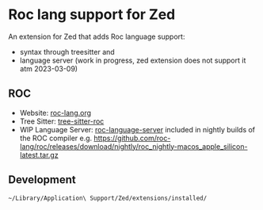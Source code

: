 # Roc lang support for Zed

An extension for Zed that adds Roc language support: 
- syntax through treesitter and 
- language server (work in progress, zed extension does not support it atm 2023-03-09)

## ROC
- Website: [roc-lang.org](https://roc-lang.org)
- Tree Sitter: [tree-sitter-roc](https://github.com/faldor20/tree-sitter-roc)
- WIP Language Server: [roc-language-server](https://github.com/roc-lang/roc/tree/main) included in nightly builds of the ROC compiler e.g. https://github.com/roc-lang/roc/releases/download/nightly/roc_nightly-macos_apple_silicon-latest.tar.gz


## Development

```sh
~/Library/Application\ Support/Zed/extensions/installed/
```

